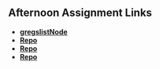 ## Afternoon Assignment Links

* **[gregslistNode](https://github.com/AJVancattenburch/lateSpring23_gregslistNode)**
* **[Repo](https://github.com/AJVancattenburch/<ASSIGNMENT_REPO>)**
* **[Repo](https://github.com/AJVancattenburch/<ASSIGNMENT_REPO>)**
* **[Repo](https://github.com/AJVancattenburch/<ASSIGNMENT_REPO>)**
